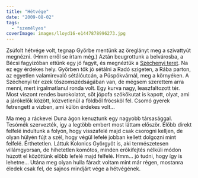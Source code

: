 ```yaml
---
title: "Hétvége"
date: "2009-08-02"
tags: 
  - "személyes"
coverImage: images/lloyd16-e1447878996273.jpg
---
```


Zsúfolt hétvége volt, tegnap Győrbe mentünk az öreglányt meg a szivattyút megnézni. (Hmm erről se írtam még.) Aztán beugrottunk a belvárosba, a Bécsi fagyizóban ettünk egy jó fagyit, és megnéztük a [Széchenyi teret](http://index.hu/tudomany/blog/2009/04/16/vegleg_elvesztek_a_kozepkor_emlekei_a_gyori_szechenyi_teren_/). Na ez egy érdekes hely. Győrben tök jó sétálni a Radó szigeten, a Rába parton, az egyetlen valamirevaló sétálóutcán, a Püspökvárnál, meg a környéken. A Széchenyi tér ezek tőszomszédságában van, de mégsem szerettem arra menni, mert irgalmatlanul ronda volt. Egy kurva nagy, leaszfaltozott tér. Most viszont rendes burokolatot, sőt jópofa szökőkutat is kapott, olyat, ami a járókelők között, közvetlenül a földből fröcsköl fel. Csomó gyerek fetrengett a vízben, ami külön érdekes volt...

Ma meg a ráckevei Duna ágon kenuztunk egy nagyobb társasággal. Tesómék szervezték, így a legtöbb embert most láttam először. Előbb direkt felfelé indultunk a folyón, hogy visszafelé majd csak csorogni kelljen, de olyan hülyén fújt a szél, hogy végül lefelé jobban kellett dolgozni mint felfelé. Érthetetlen. Láttuk Kolonics Györgyöt is, aki természetesen villámgyorsan, de hihetetlen komótos, minden erőkifejtés nélküli módon húzott el közöttünk előbb lefelé majd felfelé. Hmm... jó tudni, hogy így is lehetne... Utána meg olyan hulla fáradt voltam mint már régen, mostanra éledek csak fel, de sajnos mindjárt vége a hétvégének.
